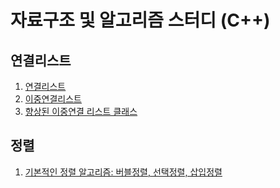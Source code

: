 # 자료구조 및 알고리즘 스터디 (C++)

## 연결리스트
1. [연결리스트](https://lenalog.notion.site/3-01-27-54-fe48d846553043b6890c58b0c7fc5d17)
2. [이중연결리스트](https://www.notion.so/lenalog/3-02-26-37-1912aae67e13457b914198a630edadcf)
3. [향상된 이중연결 리스트 클래스](https://www.notion.so/lenalog/3-03-20-10-9fa743d9920c4c43865b1ea789a9f411)

## 정렬 
1. [기본적인 정렬 알고리즘: 버블정렬, 선택정렬, 삽입정렬](https://www.notion.so/lenalog/7-1-9b2254ba37844179969eff560249aebd?pvs=4)

